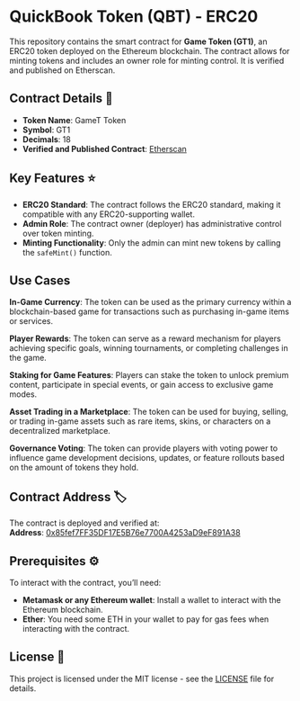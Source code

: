# QuickBook Token (QBT) - ERC20

This repository contains the smart contract for **Game Token (GT1)**, an ERC20 token deployed on the Ethereum blockchain. The contract allows for minting tokens and includes an owner role for minting control. It is verified and published on Etherscan.

## Contract Details 📜
- **Token Name**: GameT Token
- **Symbol**: GT1
- **Decimals**: 18
- **Verified and Published Contract**: [Etherscan](https://sepolia.etherscan.io/address/0x85fef7FF35DF17E5B76e7700A4253aD9eF891A38)

## Key Features ⭐
- **ERC20 Standard**: The contract follows the ERC20 standard, making it compatible with any ERC20-supporting wallet.
- **Admin Role**: The contract owner (deployer) has administrative control over token minting.
- **Minting Functionality**: Only the admin can mint new tokens by calling the `safeMint()` function.

## Use Cases

**In-Game Currency**: The token can be used as the primary currency within a blockchain-based game for transactions such as purchasing in-game items or services.

**Player Rewards**: The token can serve as a reward mechanism for players achieving specific goals, winning tournaments, or completing challenges in the game.

**Staking for Game Features**: Players can stake the token to unlock premium content, participate in special events, or gain access to exclusive game modes.

**Asset Trading in a Marketplace**: The token can be used for buying, selling, or trading in-game assets such as rare items, skins, or characters on a decentralized marketplace.

**Governance Voting**: The token can provide players with voting power to influence game development decisions, updates, or feature rollouts based on the amount of tokens they hold.

## Contract Address 🏷️
The contract is deployed and verified at:  
**Address**: [0x85fef7FF35DF17E5B76e7700A4253aD9eF891A38](https://sepolia.etherscan.io/address/0x85fef7FF35DF17E5B76e7700A4253aD9eF891A38)

## Prerequisites ⚙️

To interact with the contract, you’ll need:

- **Metamask or any Ethereum wallet**: Install a wallet to interact with the Ethereum blockchain.
- **Ether**: You need some ETH in your wallet to pay for gas fees when interacting with the contract.

## License 📜

This project is licensed under the MIT license - see the [LICENSE](LICENSE) file for details.